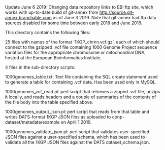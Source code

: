 Update June 6 2019: Changing data repository links to EBI ftp site, which works with up-to-date build of git-annex from http://source.git-annex.branchable.com as of June 3 2019. Note that git-annex had ftp data sources disabled for some time between early 2018 and June 2019.

This directory contains the following files:

25 files with names of the format '1KGP_chrnn.vcf.gz', each of which should connect to the gzipped .vcf file containing 1000 Genome Project sequence variation files for the appropriate chromosome or mitochondrial DNA, hosted at the European Bioinformatics Institute.

4 files in the sub-directory scripts:

1000genomes_table.txt: Text file containing the SQL create statement used to generate a table for containing .vcf data. Has been used only in MySQL.

1000genomes_vcf_read.pl: perl script that retrieves a zipped .vcf file, unzips it locally, and reads headers and a couple of summaries of the contents of the file body into the table specified above.

1000genomes_output_json.pl: perl script that reads from that table and writes DATS-format 1KGP JSON files as uploaded to conp-dataset/metadata/example on April 1 2019.

1000genomes_validate_json.pl: perl script that validates user-specified JSON files against a user-specified schema, which has been used to validate all the 1KGP JSON files against the DATS dataset_schema.json.
